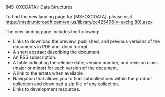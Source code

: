 [MS-OXCDATA]: Data Structures 

To find the new landing page for [MS-OXCDATA], please visit https://msdn.microsoft.com/en-us/library/cc425496(v=exchg.80).aspx 

The new landing page includes the following:
- Links to download the preview, published, and previous versions of the documents in PDF and .docx format.
- A short abstract describing the document.
- An RSS subscription.
- A table indicating the release date, version number, and revision class (major or minor) for each version of the document. 
- A link to the errata when available.
- Navigation that allows you to find subcollections within the product collection and download a zip file of any collection.
- Links to development resources.